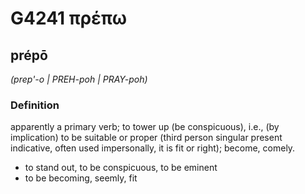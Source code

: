 # G4241 πρέπω

## prépō

_(prep'-o | PREH-poh | PRAY-poh)_

### Definition

apparently a primary verb; to tower up (be conspicuous), i.e., (by implication) to be suitable or proper (third person singular present indicative, often used impersonally, it is fit or right); become, comely.

- to stand out, to be conspicuous, to be eminent
- to be becoming, seemly, fit

